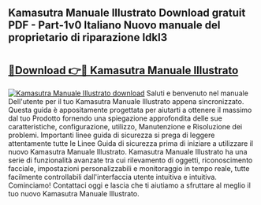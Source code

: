 ## Kamasutra Manuale Illustrato Download gratuit PDF - Part-1v0 Italiano Nuovo manuale del proprietario di riparazione IdkI3

# <h2><a href="http://dfg6qq.blite.top/?on=Kamasutra+Manuale+Illustrato">🔗Download 👉🔴 Kamasutra Manuale Illustrato</a></h2>

[![Kamasutra Manuale Illustrato download](https://i.imgur.com/lujVjoI.png)](http://dfg6qq.blite.top/?on=Kamasutra+Manuale+Illustrato)
Saluti e benvenuto nel manuale Dell'utente per il tuo Kamasutra Manuale Illustrato appena sincronizzato. Questa guida è appositamente progettata per aiutarti a ottenere il massimo dal tuo Prodotto fornendo una spiegazione approfondita delle sue caratteristiche, configurazione, utilizzo, Manutenzione e Risoluzione dei problemi. Importanti linee guida di sicurezza si prega di leggere attentamente tutte le Linee Guida di sicurezza prima di iniziare a utilizzare il nuovo Kamasutra Manuale Illustrato. Kamasutra Manuale Illustrato ha una serie di funzionalità avanzate tra cui rilevamento di oggetti, riconoscimento facciale, impostazioni personalizzabili e monitoraggio in tempo reale, tutte facilmente controllabili dall'interfaccia utente intuitiva e intuitiva. Cominciamo! Contattaci oggi e lascia che ti aiutiamo a sfruttare al meglio il tuo nuovo Kamasutra Manuale Illustrato.
